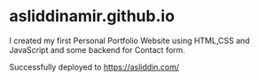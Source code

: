 # asliddinamir.github.io

I created my first Personal Portfolio Website using HTML,CSS and JavaScript and some backend for Contact form.


Successfully deployed to https://asliddin.com/
